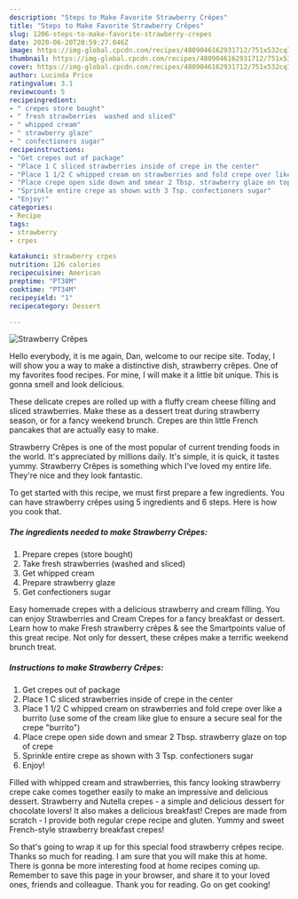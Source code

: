 ```yaml
---
description: "Steps to Make Favorite Strawberry Crêpes"
title: "Steps to Make Favorite Strawberry Crêpes"
slug: 1206-steps-to-make-favorite-strawberry-crepes
date: 2020-06-20T20:59:27.046Z
image: https://img-global.cpcdn.com/recipes/4809046162931712/751x532cq70/strawberry-crepes-recipe-main-photo.jpg
thumbnail: https://img-global.cpcdn.com/recipes/4809046162931712/751x532cq70/strawberry-crepes-recipe-main-photo.jpg
cover: https://img-global.cpcdn.com/recipes/4809046162931712/751x532cq70/strawberry-crepes-recipe-main-photo.jpg
author: Lucinda Price
ratingvalue: 3.1
reviewcount: 5
recipeingredient:
- " crepes store bought"
- " fresh strawberries  washed and sliced"
- " whipped cream"
- " strawberry glaze"
- " confectioners sugar"
recipeinstructions:
- "Get crepes out of package"
- "Place 1 C sliced strawberries inside of crepe in the center"
- "Place 1 1/2 C whipped cream on strawberries and fold crepe over like a burrito (use some of the cream like glue to ensure a secure seal for the crepe &#34;burrito&#34;)"
- "Place crepe open side down and smear 2 Tbsp. strawberry glaze on top of crepe"
- "Sprinkle entire crepe as shown with 3 Tsp. confectioners sugar"
- "Enjoy!"
categories:
- Recipe
tags:
- strawberry
- crpes

katakunci: strawberry crpes 
nutrition: 126 calories
recipecuisine: American
preptime: "PT38M"
cooktime: "PT34M"
recipeyield: "1"
recipecategory: Dessert

---
```



![Strawberry Crêpes](https://img-global.cpcdn.com/recipes/4809046162931712/751x532cq70/strawberry-crepes-recipe-main-photo.jpg)

Hello everybody, it is me again, Dan, welcome to our recipe site. Today, I will show you a way to make a distinctive dish, strawberry crêpes. One of my favorites food recipes. For mine, I will make it a little bit unique. This is gonna smell and look delicious.

These delicate crepes are rolled up with a fluffy cream cheese filling and sliced strawberries. Make these as a dessert treat during strawberry season, or for a fancy weekend brunch. Crepes are thin little French pancakes that are actually easy to make.

Strawberry Crêpes is one of the most popular of current trending foods in the world. It's appreciated by millions daily. It's simple, it is quick, it tastes yummy. Strawberry Crêpes is something which I've loved my entire life. They're nice and they look fantastic.


To get started with this recipe, we must first prepare a few ingredients. You can have strawberry crêpes using 5 ingredients and 6 steps. Here is how you cook that.

<!--inarticleads1-->

##### The ingredients needed to make Strawberry Crêpes:

1. Prepare  crepes (store bought)
1. Take  fresh strawberries  (washed and sliced)
1. Get  whipped cream
1. Prepare  strawberry glaze
1. Get  confectioners sugar


Easy homemade crepes with a delicious strawberry and cream filling. You can enjoy Strawberries and Cream Crepes for a fancy breakfast or dessert. Learn how to make Fresh strawberry crêpes &amp; see the Smartpoints value of this great recipe. Not only for dessert, these crêpes make a terrific weekend brunch treat. 

<!--inarticleads2-->

##### Instructions to make Strawberry Crêpes:

1. Get crepes out of package
1. Place 1 C sliced strawberries inside of crepe in the center
1. Place 1 1/2 C whipped cream on strawberries and fold crepe over like a burrito (use some of the cream like glue to ensure a secure seal for the crepe &#34;burrito&#34;)
1. Place crepe open side down and smear 2 Tbsp. strawberry glaze on top of crepe
1. Sprinkle entire crepe as shown with 3 Tsp. confectioners sugar
1. Enjoy!


Filled with whipped cream and strawberries, this fancy looking strawberry crepe cake comes together easily to make an impressive and delicious dessert. Strawberry and Nutella crepes - a simple and delicious dessert for chocolate lovers! It also makes a delicious breakfast! Crepes are made from scratch - I provide both regular crepe recipe and gluten. Yummy and sweet French-style strawberry breakfast crepes! 

So that's going to wrap it up for this special food strawberry crêpes recipe. Thanks so much for reading. I am sure that you will make this at home. There is gonna be more interesting food at home recipes coming up. Remember to save this page in your browser, and share it to your loved ones, friends and colleague. Thank you for reading. Go on get cooking!
